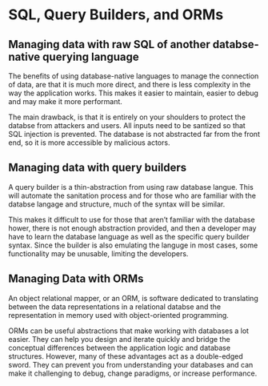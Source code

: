 # SQL, Query Builders, and ORMs

## Managing data with raw SQL of another databse-native querying language

The benefits of using database-native languages to manage the connection of data, are that it is much more direct, and there is less complexity in the way the application works. This makes it easier to maintain, easier to debug and may make it more performant.

The main drawback, is that it is entirely on your shoulders to protect the databse from attackers and users. All inputs need to be santized so that SQL injection is prevented. The database is not abstracted far from the front end, so it is more accessible by malicious actors.

## Managing data with query builders

A query builder is a thin-abstraction from using raw database langue. This will automate the sanitation process and for those who are familiar with the databse langage and structure, much of the syntax will be similar.

This makes it difficult to use for those that aren’t familiar with the database hower, there is not enough abstraction provided, and then a developer may have to learn the database language as well as the specific query builder syntax. Since the builder is also emulating the languge in most cases, some functionality may be unusable, limiting the developers.

## Managing Data with ORMs

An object relational mapper, or an ORM, is software dedicated to translating between the data representations in a relational databse and the representation in memory used with object-oriented programming.

ORMs can be useful abstractions that make working with databases a lot easier. They can help you design and iterate quickly and bridge the conceptual differences between the application logic and database structures. However, many of these advantages act as a double-edged sword. They can prevent you from understanding your databases and can make it challenging to debug, change paradigms, or increase performance.

